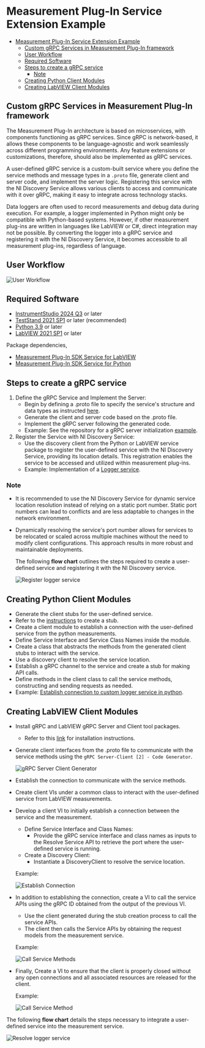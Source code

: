 # Measurement Plug-In Service Extension Example

- [Measurement Plug-In Service Extension Example](#measurement-plug-in-service-extension-example)
  - [Custom gRPC Services in Measurement Plug-In framework](#custom-grpc-services-in-measurement-plug-in-framework)
  - [User Workflow](#user-workflow)
  - [Required Software](#required-software)
  - [Steps to create a gRPC service](#steps-to-create-a-grpc-service)
    - [Note](#note)
  - [Creating Python Client Modules](#creating-python-client-modules)
  - [Creating LabVIEW Client Modules](#creating-labview-client-modules)

## Custom gRPC Services in Measurement Plug-In framework

The Measurement Plug-In architecture is based on microservices, with components functioning as gRPC
services. Since gRPC is network-based, it allows these components to be language-agnostic and work
seamlessly across different programming environments. Any feature extensions or customizations,
therefore, should also be implemented as gRPC services.

A user-defined gRPC service is a custom-built service where you define the service methods and
message types in a `.proto` file, generate client and server code, and implement the server logic.
Registering this service with the NI Discovery Service allows various clients to access and
communicate with it over gRPC, making it easy to integrate across technology stacks.

Data loggers are often used to record measurements and debug data during execution. For example, a
logger implemented in Python might only be compatible with Python-based systems. However, if other
measurement plug-ins are written in languages like LabVIEW or C#, direct integration may not be
possible. By converting the logger into a gRPC service and registering it with the NI Discovery
Service, it becomes accessible to all measurement plug-ins, regardless of language.

## User Workflow

![User Workflow](./docs/images/user_workflow.png)

## Required Software

- [InstrumentStudio 2024
  Q3](https://www.ni.com/en/support/downloads/software-products/download.instrumentstudio.html#544066)
  or later
- [TestStand 2021
  SP1](https://www.ni.com/en/support/downloads/software-products/download.teststand.html#445937) or
  later (recommended)
- [Python 3.9](https://www.python.org/downloads/release/python-390/) or later
- [LabVIEW 2021
  SP1](https://www.ni.com/en/support/downloads/software-products/download.labview.html#443865) or
  later

Package dependencies,

- [Measurement Plug-In SDK Service for
  LabVIEW](https://www.vipm.io/package/ni_measurement_plugin_sdk_service/)
- [Measurement Plug-In SDK Service for
  Python](https://pypi.org/project/ni_measurement_plugin_sdk_service/)
  
## Steps to create a gRPC service

  1. Define the gRPC Service and Implement the Server:
     - Begin by defining a .proto file to specify the service's structure and data types as
       instructed [here](https://grpc.io/docs/languages/python/basics/#defining-the-service).
     - Generate the client and server code based on the .proto file.
     - Implement the gRPC server following the generated code.
     - Example: See the repository for a gRPC server initialization
       [example](./src/json_logger/logger_service.py#L53-L71).
  2. Register the Service with NI Discovery Service:
     - Use the discovery client from the Python or LabVIEW service package to register the
       user-defined service with the NI Discovery Service, providing its location details. This
       registration enables the service to be accessed and utilized within measurement plug-ins.
     - Example: Implementation of a [Logger service](./src/json_logger/logger_service.py).

### Note

- It is recommended to use the NI Discovery Service for dynamic service location resolution instead
  of relying on a static port number. Static port numbers can lead to conflicts and are less
  adaptable to changes in the network environment.
- Dynamically resolving the service's port number allows for services to be relocated or scaled
  across multiple machines without the need to modify client configurations. This approach results
  in more robust and maintainable deployments.

  The following **flow chart** outlines the steps required to create a user-defined service and
  registering it with the NI Discovery service.
  
  ![Register logger service](./docs/images/register_service_flowchart.JPG)

## Creating Python Client Modules

- Generate the client stubs for the user-defined service.
- Refer to the [instructions](https://grpc.io/docs/languages/python/basics/#creating-a-stub) to
  create a stub.
- Create a client module to establish a connection with the user-defined service from the python
  measurements.
- Define Service Interface and Service Class Names inside the module.
- Create a class that abstracts the methods from the generated client stubs to interact with the
  service.
- Use a discovery client to resolve the service location.
- Establish a gRPC channel to the service and create a stub for making API calls.
- Define methods in the client class to call the service methods, constructing and sending requests
  as needed.
- Example: [Establish connection to custom logger service in
  python](./examples/python_measurement/logger_service_client.py).

## Creating LabVIEW Client Modules

- Install gRPC and LabVIEW gRPC Server and Client tool packages.
  - Refer to this
    [link](https://github.com/ni/grpc-labview/blob/master/docs/QuickStart.md#labview-grpc) for
    installation instructions.

- Generate client interfaces from the .proto file to communicate with the service methods using the
  `gRPC Server-Client [2] - Code Generator`.
  
  ![gRPC Server Client Generator](./docs/images/gRPC_Server_Client_Generator.png)

- Establish the connection to communicate with the service methods.
- Create client VIs under a common class to interact with the user-defined service from LabVIEW
  measurements.
- Develop a client VI to initially establish a connection between the service and the measurement.
  - Define Service Interface and Class Names:
    - Provide the gRPC service interface and class names as inputs to the Resolve Service API to
      retrieve the port where the user-defined service is running.
  - Create a Discovery Client:
    - Instantiate a DiscoveryClient to resolve the service location.

  Example:
  
  ![Establish Connection](./docs/images/establish_connection.png)

- In addition to establishing the connection, create a VI to call the service APIs using the gRPC ID
  obtained from the output of the previous VI.
  - Use the client generated during the stub creation process to call the service APIs.
  - The client then calls the Service APIs by obtaining the request models from the measurement
    service.

  Example:
  
  ![Call Service Methods](./docs/images/call_apis.png)

- Finally, Create a VI to ensure that the client is properly closed without any open connections and
  all associated resources are released for the client.

  Example:
  
  ![Call Service Method](./docs/images/destroy_client.png)

The following **flow chart** details the steps necessary to integrate a user-defined service into
  the measurement service.

![Resolve logger service](./docs/images/resolve_service_flowchart.JPG)
